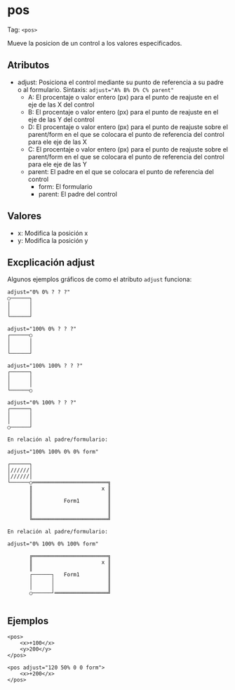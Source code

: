 # pos
Tag: `<pos>`

Mueve la posicion de un control a los valores especificados.
## Atributos
- adjust: Posiciona el control mediante su punto de referencia a su padre o al formulario. Sintaxis: `adjust="A% B% D% C% parent"`
    - A: El procentaje o valor entero (px) para el punto de reajuste en el eje de las X del control
    - B: El procentaje o valor entero (px) para el punto de reajuste en el eje de las Y del control
    - D: El procentaje o valor entero (px) para el punto de reajuste sobre el parent/form en el que se colocara el punto de referencia del control para ele eje de las X
    - C: El procentaje o valor entero (px) para el punto de reajuste sobre el parent/form en el que se colocara el punto de referencia del control para ele eje de las Y
    - parent: El padre en el que se colocara el punto de referencia del control
        - form: El formulario
        - parent: El padre del control 
## Valores
- x: Modifica la posición x
- y: Modifica la posición y
## Excplicación adjust
Algunos ejemplos gráficos de como el atributo `adjust` funciona:
```
adjust="0% 0% ? ? ?"
○──────┐
│      │
│      │
└──────┘
```
```
adjust="100% 0% ? ? ?"
┌──────○
│      │
│      │
└──────┘
```
```
adjust="100% 100% ? ? ?"
┌──────┐
│      │
│      │
└──────○
```
```
adjust="0% 100% ? ? ?"
┌──────┐
│      │
│      │
○──────┘
```

```
En relación al padre/formulario:

adjust="100% 100% 0% 0% form"

┌──────┐
│//////│
│//////│
└──────○════════════════════════╗
       ║                      x ║
       ║                        ║
       ║          Form1         ║
       ║                        ║
       ║                        ║
       ╚════════════════════════╝
```
```
En relación al padre/formulario:

adjust="0% 100% 0% 100% form"

       ╔════════════════════════╗
       ║                      x ║
       ║                        ║
       ┌──────┐   Form1         ║
       │      │                 ║
       │      │                 ║
       ○──────┘═════════════════╝
       
```
## Ejemplos
```
<pos>
    <x>+100</x>
    <y>200</y>
</pos>
```
```
<pos adjust="120 50% 0 0 form">
    <x>+200</x>
</pos>
```